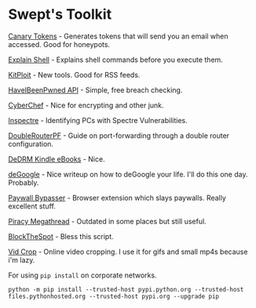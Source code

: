 # Swept's Toolkit

[Canary Tokens](https://canarytokens.org/generate#) - Generates tokens that will send you an
email when accessed. Good for honeypots.

[Explain Shell](https://explainshell.com/) - Explains shell commands before you execute them.

[KitPloit](https://www.kitploit.com/) - New tools. Good for RSS feeds.

[HaveIBeenPwned API](https://haveibeenpwned.com/API/v3) - Simple, free breach checking.

[CyberChef](https://gchq.github.io/CyberChef/) - Nice for encrypting and other junk.

[Inspectre](https://www.grc.com/inspectre.htm) - Identifying PCs with Spectre Vulnerabilities.

[DoubleRouterPF](https://portforward.com/help/doublerouterportforwarding.htm) - Guide on port-forwarding through a double router configuration.

[DeDRM Kindle eBooks](https://www.reddit.com/r/Piracy/comments/bm837l/guide_to_copy_kindle_content_to_pdf_using_calibre/) - Nice.

[deGoogle](https://github.com/tycrek/degoogle) - Nice writeup on how to deGoogle your life. I'll do this one day. Probably.

[Paywall Bypasser](https://github.com/iamadamdev/bypass-paywalls-chrome?fbclid=IwAR0rP8JU3bO13Z7A88EKPwJKttzPdWtY_zbjTTyE4fsM4nhAFKpY2QBuyxc) - Browser extension which slays paywalls. Really excellent stuff.

[Piracy Megathread](https://github.com/Igglybuff/awesome-piracy#ebooks) - Outdated in some places but still useful.

[BlockTheSpot](https://github.com/mrpond/BlockTheSpot) - Bless this script.

[Vid Crop](https://ezgif.com/crop-video) - Online video cropping. I use it for gifs and small mp4s because i'm lazy.

For using `pip install` on corporate networks.
```
python -m pip install --trusted-host pypi.python.org --trusted-host files.pythonhosted.org --trusted-host pypi.org --upgrade pip
``` 
